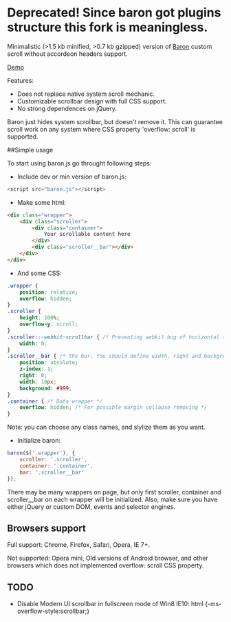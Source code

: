 <h1>Deprecated! Since baron got plugins structure this fork is meaningless.</h1>

Minimalistic (>1.5 kb minified, >0.7 kb gzipped) version of <a href="https://github.com/Diokuz/baron">Baron</a> custom scroll without accordeon headers support.

<a href="http://darkwebdev.github.com/baron/test/">Demo</a>

Features:

- Does not replace native system scroll mechanic.
- Customizable scrollbar design with full CSS support.
- No strong dependences on jQuery.

Baron just hides system scrollbar, but doesn't remove it. This can guarantee scroll work on any system where CSS property 'overflow: scroll' is supported.

##Simple usage

To start using baron.js go throught following steps:

* Include dev or min version of baron.js:

```js
<script src="baron.js"></script>
```

* Make some html:

```html
<div class="wrapper">
    <div class="scroller">
        <div class="container">
        	Your scrollable content here
        </div>
        <div class="scroller__bar"></div>
    </div>
</div>
```

* And some CSS:

```css
.wrapper {
    position: relative;
    overflow: hidden;
}
.scroller {
    height: 100%;
    overflow-y: scroll;
}
.scroller::-webkit-scrollbar { /* Preventing webkit bug of horizontal scrolling */
    width: 0;
}
.scroller__bar { /* The bar. You should define width, right and background */
    position: absolute;    
    z-index: 1;
    right: 0;
    width: 10px;
    background: #999;
}
.container { /* Data wrapper */
    overflow: hidden; /* For possible margin collapse removing */
}
```

Note: you can choose any class names, and slylize them as you want.

* Initialize baron:

```js
baron($('.wrapper'), {
    scroller: '.scroller',
    container: '.container',
    bar: '.scroller__bar'
});
```

There may be many wrappers on page, but only first scroller, container and scroller__bar on each wrapper will be initialized. Also, make sure you have either jQuery or custom DOM, events and selector engines.

## Browsers support

Full support: Chrome, Firefox, Safari, Opera, IE 7+.

Not supported: Opera mini, Old versions of Android browser, and other browsers which does not implemented overflow: scroll CSS property.

## TODO

- Disable Modern UI scrollbar in fullscreen mode of Win8 IE10: html {-ms-overflow-style:scrollbar;}
